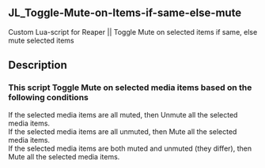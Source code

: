 ## JL_Toggle-Mute-on-Items-if-same-else-mute
Custom Lua-script for Reaper || Toggle Mute on selected items if same, else mute selected items

## Description
### This script Toggle Mute on selected media items based on the following conditions

If the selected media items are all muted, then Unmute all the selected media items.  
If the selected media items are all unmuted, then Mute all the selected media items.  
If the selected media items are both muted and unmuted (they differ), then Mute all the selected media items.
